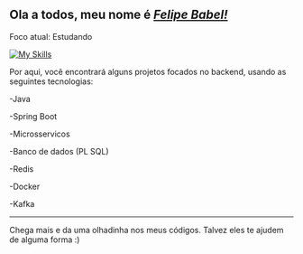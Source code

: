 <h2> Ola a todos, meu nome é <a href="https://www.linkedin.com/in/felipebabel/"><i>Felipe Babel!</i></a></h2>

Foco atual: Estudando

[![My Skills](https://skillicons.dev/icons?i=java,spring,mysql,docker,py,redis)](https://skillicons.dev)

Por aqui, você encontrará alguns projetos focados no backend, usando as seguintes tecnologias:
<p>-Java</p> 
<p>-Spring Boot</p>
<p>-Microsservicos</p>
<p>-Banco de dados (PL SQL)</p>
<p>-Redis</p>
<p>-Docker</p>
<p>-Kafka</p>

<hr>

Chega mais e da uma olhadinha nos meus códigos. Talvez eles te ajudem de alguma forma :)